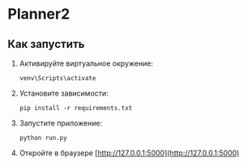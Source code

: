# Planner2

## Как запустить

1. Активируйте виртуальное окружение:
   
   ```
   venv\Scripts\activate
   ```

2. Установите зависимости:
   
   ```
   pip install -r requirements.txt
   ```

3. Запустите приложение:
   
   ```
   python run.py
   ```

4. Откройте в браузере [http://127.0.0.1:5000](http://127.0.0.1:5000) 